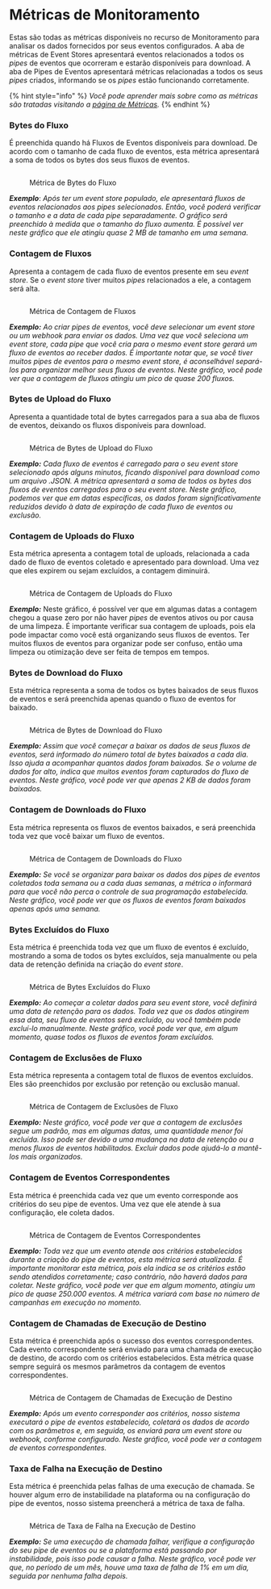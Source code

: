 # Métricas de Monitoramento

Estas são todas as métricas disponíveis no recurso de Monitoramento para analisar os dados fornecidos por seus eventos configurados. A aba de métricas de Event Stores apresentará eventos relacionados a todos os _pipes_ de eventos que ocorreram e estarão disponíveis para download. A aba de Pipes de Eventos apresentará métricas relacionadas a todos os seus _pipes_ criados, informando se os _pipes_ estão funcionando corretamente.

{% hint style="info" %}
_Você pode aprender mais sobre como as métricas são tratadas visitando a_ [_página de Métricas_](../metrics.md)_._
{% endhint %}

### Bytes do Fluxo <a href="#stream-bytes" id="stream-bytes"></a>

É preenchida quando há Fluxos de Eventos disponíveis para download. De acordo com o tamanho de cada fluxo de eventos, esta métrica apresentará a soma de todos os bytes dos seus fluxos de eventos.

<figure><img src="../../.gitbook/assets/Stream Bytes.png" alt=""><figcaption><p>Métrica de Bytes do Fluxo</p></figcaption></figure>

_**Exemplo**_: _Após ter um event store populado, ele apresentará fluxos de eventos relacionados aos pipes selecionados. Então, você poderá verificar o tamanho e a data de cada pipe separadamente. O gráfico será preenchido à medida que o tamanho do fluxo aumenta. É possível ver neste gráfico que ele atingiu quase 2 MB de tamanho em uma semana._

### Contagem de Fluxos <a href="#stream-count" id="stream-count"></a>

Apresenta a contagem de cada fluxo de eventos presente em seu _event store_. Se o _event store_ tiver muitos _pipes_ relacionados a ele, a contagem será alta.

<figure><img src="../../.gitbook/assets/Stream Count.png" alt=""><figcaption><p>Métrica de Contagem de Fluxos</p></figcaption></figure>

_**Exemplo:** Ao criar pipes de eventos, você deve selecionar um event store ou um webhook para enviar os dados. Uma vez que você seleciona um event store, cada pipe que você cria para o mesmo event store gerará um fluxo de eventos ao receber dados. É importante notar que, se você tiver muitos pipes de eventos para o mesmo event store, é aconselhável separá-los para organizar melhor seus fluxos de eventos. Neste gráfico, você pode ver que a contagem de fluxos atingiu um pico de quase 200 fluxos._

### Bytes de Upload do Fluxo <a href="#stream-upload-bytes" id="stream-upload-bytes"></a>

Apresenta a quantidade total de bytes carregados para a sua aba de fluxos de eventos, deixando os fluxos disponíveis para download.

<figure><img src="../../.gitbook/assets/Stream Upload Bytes.png" alt=""><figcaption><p>Métrica de Bytes de Upload do Fluxo</p></figcaption></figure>

_**Exemplo:** Cada fluxo de eventos é carregado para o seu event store selecionado após alguns minutos, ficando disponível para download como um arquivo .JSON. A métrica apresentará a soma de todos os bytes dos fluxos de eventos carregados para o seu event store. Neste gráfico, podemos ver que em datas específicas, os dados foram significativamente reduzidos devido à data de expiração de cada fluxo de eventos ou exclusão._

### Contagem de Uploads do Fluxo <a href="#stream-upload-count" id="stream-upload-count"></a>

Esta métrica apresenta a contagem total de uploads, relacionada a cada dado de fluxo de eventos coletado e apresentado para download. Uma vez que eles expirem ou sejam excluídos, a contagem diminuirá.

<figure><img src="../../.gitbook/assets/stream upload count.png" alt=""><figcaption><p>Métrica de Contagem de Uploads do Fluxo</p></figcaption></figure>

_**Exemplo:**_ Neste gráfico, é possível ver que em algumas datas a contagem chegou a quase zero por não haver _pipes_ de eventos ativos ou por causa de uma limpeza. É importante verificar sua contagem de uploads, pois ela pode impactar como você está organizando seus fluxos de eventos. Ter muitos fluxos de eventos para organizar pode ser confuso, então uma limpeza ou otimização deve ser feita de tempos em tempos.

### Bytes de Download do Fluxo <a href="#stream-download-bytes" id="stream-download-bytes"></a>

Esta métrica representa a soma de todos os bytes baixados de seus fluxos de eventos e será preenchida apenas quando o fluxo de eventos for baixado.

<figure><img src="../../.gitbook/assets/Stream Download Bytes.png" alt=""><figcaption><p>Métrica de Bytes de Download do Fluxo</p></figcaption></figure>

_**Exemplo:** Assim que você começar a baixar os dados de seus fluxos de eventos, será informado do número total de bytes baixados a cada dia. Isso ajuda a acompanhar quantos dados foram baixados. Se o volume de dados for alto, indica que muitos eventos foram capturados do fluxo de eventos. Neste gráfico, você pode ver que apenas 2 KB de dados foram baixados._

### Contagem de Downloads do Fluxo <a href="#stream-download-count" id="stream-download-count"></a>

Esta métrica representa os fluxos de eventos baixados, e será preenchida toda vez que você baixar um fluxo de eventos.

<figure><img src="../../.gitbook/assets/Stream Download Count.png" alt=""><figcaption><p>Métrica de Contagem de Downloads do Fluxo</p></figcaption></figure>

_**Exemplo:** Se você se organizar para baixar os dados dos pipes de eventos coletados toda semana ou a cada duas semanas, a métrica o informará para que você não perca o controle de sua programação estabelecida. Neste gráfico, você pode ver que os fluxos de eventos foram baixados apenas após uma semana._

### Bytes Excluídos do Fluxo <a href="#stream-delete-bytes" id="stream-delete-bytes"></a>

Esta métrica é preenchida toda vez que um fluxo de eventos é excluído, mostrando a soma de todos os bytes excluídos, seja manualmente ou pela data de retenção definida na criação do _event store_.

<figure><img src="../../.gitbook/assets/Stream Delete Bytes (1).png" alt=""><figcaption><p>Métrica de Bytes Excluídos do Fluxo</p></figcaption></figure>

_**Exemplo:** Ao começar a coletar dados para seu event store, você definirá uma data de retenção para os dados. Toda vez que os dados atingirem essa data, seu fluxo de eventos será excluído, ou você também pode excluí-lo manualmente. Neste gráfico, você pode ver que, em algum momento, quase todos os fluxos de eventos foram excluídos._

### Contagem de Exclusões de Fluxo <a href="#stream-delete-count" id="stream-delete-count"></a>

Esta métrica representa a contagem total de fluxos de eventos excluídos. Eles são preenchidos por exclusão por retenção ou exclusão manual.

<figure><img src="../../.gitbook/assets/Stream Delete Count (1).png" alt=""><figcaption><p>Métrica de Contagem de Exclusões de Fluxo</p></figcaption></figure>

_**Exemplo:** Neste gráfico, você pode ver que a contagem de exclusões segue um padrão, mas em algumas datas, uma quantidade menor foi excluída. Isso pode ser devido a uma mudança na data de retenção ou a menos fluxos de eventos habilitados. Excluir dados pode ajudá-lo a mantê-los mais organizados._

### Contagem de Eventos Correspondentes <a href="#matched-events-count" id="matched-events-count"></a>

Esta métrica é preenchida cada vez que um evento corresponde aos critérios do seu pipe de eventos. Uma vez que ele atende à sua configuração, ele coleta dados.

<figure><img src="../../.gitbook/assets/Matched Events Count.png" alt=""><figcaption><p>Métrica de Contagem de Eventos Correspondentes</p></figcaption></figure>

_**Exemplo:** Toda vez que um evento atende aos critérios estabelecidos durante a criação do pipe de eventos, esta métrica será atualizada. É importante monitorar esta métrica, pois ela indica se os critérios estão sendo atendidos corretamente; caso contrário, não haverá dados para coletar. Neste gráfico, você pode ver que em algum momento, atingiu um pico de quase 250.000 eventos. A métrica variará com base no número de campanhas em execução no momento._

### Contagem de Chamadas de Execução de Destino <a href="#target-execution-call-count" id="target-execution-call-count"></a>

Esta métrica é preenchida após o sucesso dos eventos correspondentes. Cada evento correspondente será enviado para uma chamada de execução de destino, de acordo com os critérios estabelecidos. Esta métrica quase sempre seguirá os mesmos parâmetros da contagem de eventos correspondentes.

<figure><img src="../../.gitbook/assets/Target Execution Call Count.png" alt=""><figcaption><p>Métrica de Contagem de Chamadas de Execução de Destino</p></figcaption></figure>

_**Exemplo:** Após um evento corresponder aos critérios, nosso sistema executará o pipe de eventos estabelecido, coletará os dados de acordo com os parâmetros e, em seguida, os enviará para um event store ou webhook, conforme configurado. Neste gráfico, você pode ver a contagem de eventos correspondentes._

### Taxa de Falha na Execução de Destino <a href="#target-execution-failure-rate" id="target-execution-failure-rate"></a>

Esta métrica é preenchida pelas falhas de uma execução de chamada. Se houver algum erro de instabilidade na plataforma ou na configuração do pipe de eventos, nosso sistema preencherá a métrica de taxa de falha.

<figure><img src="../../.gitbook/assets/Target Execution Failure Rate.png" alt=""><figcaption><p>Métrica de Taxa de Falha na Execução de Destino</p></figcaption></figure>

_**Exemplo:** Se uma execução de chamada falhar, verifique a configuração do seu pipe de eventos ou se a plataforma está passando por instabilidade, pois isso pode causar a falha. Neste gráfico, você pode ver que, no período de um mês, houve uma taxa de falha de 1% em um dia, seguida por nenhuma falha depois._
